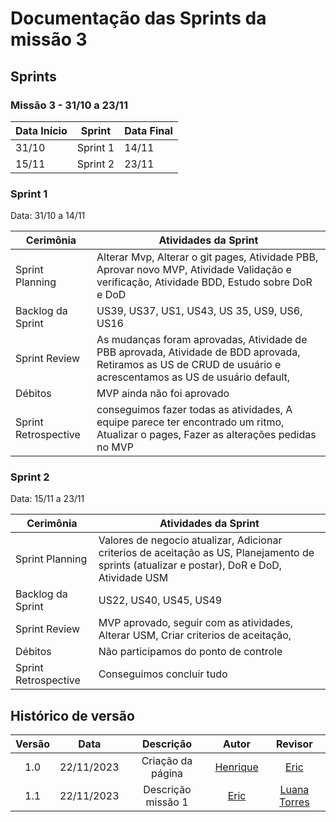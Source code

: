 # Documentação das Sprints da missão 3

## Sprints

### **Missão 3 - 31/10 a 23/11**

| Data Início | Sprint  | Data Final |
|-------------|---------|------------|
| 31/10       | Sprint 1| 14/11      |
| 15/11       | Sprint 2| 23/11      |

### Sprint 1 

Data: 31/10 a 14/11

| Cerimônia                   | Atividades da Sprint       |
|-----------------------------|---------------------------|
| Sprint Planning             |  Alterar Mvp, Alterar o git pages, Atividade PBB, Aprovar novo MVP, Atividade Validação e verificação, Atividade BDD, Estudo sobre DoR e DoD   |
| Backlog da Sprint           |   US39, US37, US1, US43, US 35, US9, US6, US16  |
| Sprint Review               |   As mudanças foram aprovadas, Atividade de PBB aprovada,  Atividade de BDD aprovada, Retiramos as US de CRUD de usuário e acrescentamos as US de usuário default,  |
| Débitos                     |    MVP ainda não foi aprovado  |
| Sprint Retrospective        |  conseguimos fazer todas as atividades, A equipe parece ter encontrado um ritmo, Atualizar o pages, Fazer as alterações pedidas no MVP |

### Sprint 2

Data: 15/11 a 23/11

| Cerimônia                   | Atividades da Sprint       |
|-----------------------------|---------------------------|
| Sprint Planning             | Valores de negocio atualizar, Adicionar criterios de aceitação as US, Planejamento de sprints (atualizar e postar), DoR e DoD, Atividade USM|
| Backlog da Sprint           |US22, US40, US45, US49 |
| Sprint Review               | MVP aprovado, seguir com as atividades, Alterar USM, Criar criterios de aceitação,  |
| Débitos                     | Não participamos do ponto de controle |
| Sprint Retrospective        | Conseguimos concluir tudo |



## Histórico de versão

| Versão |    Data    |      Descrição       |  Autor  | Revisor |
| :----: | :--------: | :------------------: | :-----: | :-----: |
|  1.0   | 22/11/2023 | Criação da página | [Henrique](https://github.com/henriqtorresl) |  [Eric](https://github.com/Ericcs10) |
|  1.1   | 22/11/2023 | Descrição missão 1| [Eric](https://github.com/Ericcs10) | [Luana Torres](https://github.com/luanatorress)  |